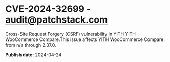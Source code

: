 # CVE-2024-32699 - audit@patchstack.com

Cross-Site Request Forgery (CSRF) vulnerability in YITH YITH WooCommerce Compare.This issue affects YITH WooCommerce Compare: from n/a through 2.37.0.



**Publish date:** 2024-04-24
